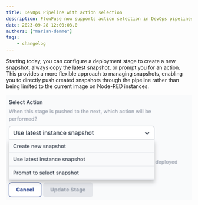 ```yaml
---
title: DevOps Pipeline with action selection
description: FlowFuse now supports action selection in DevOps pipelines, enabling flexible snapshot management by creating or copying snapshots, and pushing them through the pipeline.
date: 2023-09-28 12:00:03.0
authors: ["marian-demme"]
tags:
    - changelog
---
```


Starting today, you can configure a deployment stage to create a new snapshot, always copy the latest snapshot, or prompt you for an action. This provides a more flexible approach to managing snapshots, enabling you to directly push created snapshots through the pipeline rather than being limited to the current image on Node-RED instances.

![Action selection DevOps pipelines](./images/select-action.png)